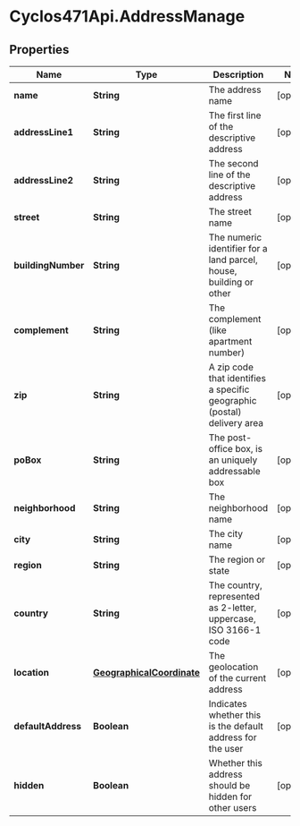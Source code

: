 # Cyclos471Api.AddressManage

## Properties
Name | Type | Description | Notes
------------ | ------------- | ------------- | -------------
**name** | **String** | The address name | [optional] 
**addressLine1** | **String** | The first line of the descriptive address  | [optional] 
**addressLine2** | **String** | The second line of the descriptive address  | [optional] 
**street** | **String** | The street name  | [optional] 
**buildingNumber** | **String** | The numeric identifier for a land parcel, house, building or other  | [optional] 
**complement** | **String** | The complement (like apartment number)    | [optional] 
**zip** | **String** | A zip code that identifies a specific geographic (postal) delivery area  | [optional] 
**poBox** | **String** | The post-office box, is an uniquely addressable box  | [optional] 
**neighborhood** | **String** | The neighborhood name   | [optional] 
**city** | **String** | The city name  | [optional] 
**region** | **String** | The region or state  | [optional] 
**country** | **String** | The country, represented as 2-letter, uppercase, ISO 3166-1 code  | [optional] 
**location** | [**GeographicalCoordinate**](GeographicalCoordinate.md) | The geolocation of the current address | [optional] 
**defaultAddress** | **Boolean** | Indicates whether this is the default address for the user | [optional] 
**hidden** | **Boolean** | Whether this address should be hidden for other users | [optional] 



